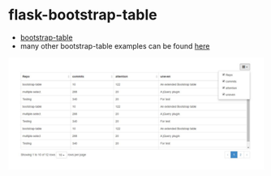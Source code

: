 # flask-bootstrap-table
* [bootstrap-table](https://github.com/wenzhixin/bootstrap-table)
* many other bootstrap-table examples can be found [here](http://issues.wenzhixin.net.cn/bootstrap-table/)

![效果图](效果图.jpg)